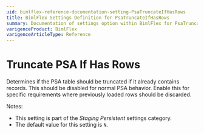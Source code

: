 ```yaml
---
uid: bimlflex-reference-documentation-setting-PsaTruncateIfHasRows
title: BimlFlex Settings Definition for PsaTruncateIfHasRows
summary: Documentation of settings option within BimlFlex for PsaTruncateIfHasRows
varigenceProduct: BimlFlex
varigenceArticleType: Reference
---
```


# Truncate PSA If Has Rows

Determines if the PSA table should be truncated if it already contains records. This should be disabled for normal PSA behavior. Enable this for specific requirements where previously loaded rows should be discarded.

Notes:

* This setting is part of the *Staging Persistent* settings category.
* The default value for this setting is `N`.
